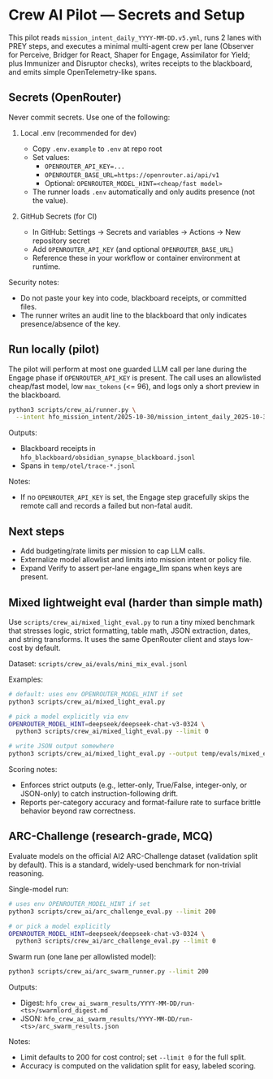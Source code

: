 # Crew AI Pilot — Secrets and Setup

This pilot reads `mission_intent_daily_YYYY-MM-DD.v5.yml`, runs 2 lanes with PREY steps, and executes a minimal multi-agent crew per lane (Observer for Perceive, Bridger for React, Shaper for Engage, Assimilator for Yield; plus Immunizer and Disruptor checks), writes receipts to the blackboard, and emits simple OpenTelemetry-like spans.

## Secrets (OpenRouter)

Never commit secrets. Use one of the following:

1) Local .env (recommended for dev)
   - Copy `.env.example` to `.env` at repo root
   - Set values:
     - `OPENROUTER_API_KEY=...`
     - `OPENROUTER_BASE_URL=https://openrouter.ai/api/v1`
     - Optional: `OPENROUTER_MODEL_HINT=<cheap/fast model>`
   - The runner loads `.env` automatically and only audits presence (not the value).

2) GitHub Secrets (for CI)
   - In GitHub: Settings → Secrets and variables → Actions → New repository secret
   - Add `OPENROUTER_API_KEY` (and optional `OPENROUTER_BASE_URL`)
   - Reference these in your workflow or container environment at runtime.

Security notes:
- Do not paste your key into code, blackboard receipts, or committed files.
- The runner writes an audit line to the blackboard that only indicates presence/absence of the key.

## Run locally (pilot)

The pilot will perform at most one guarded LLM call per lane during the Engage phase if `OPENROUTER_API_KEY` is present. The call uses an allowlisted cheap/fast model, low `max_tokens` (<= 96), and logs only a short preview in the blackboard.

```bash
python3 scripts/crew_ai/runner.py \
  --intent hfo_mission_intent/2025-10-30/mission_intent_daily_2025-10-30.v5.yml
```

Outputs:
- Blackboard receipts in `hfo_blackboard/obsidian_synapse_blackboard.jsonl`
- Spans in `temp/otel/trace-*.jsonl`

Notes:
- If no `OPENROUTER_API_KEY` is set, the Engage step gracefully skips the remote call and records a failed but non-fatal audit.

## Next steps
- Add budgeting/rate limits per mission to cap LLM calls.
- Externalize model allowlist and limits into mission intent or policy file.
- Expand Verify to assert per-lane engage_llm spans when keys are present.

## Mixed lightweight eval (harder than simple math)

Use `scripts/crew_ai/mixed_light_eval.py` to run a tiny mixed benchmark that stresses logic, strict formatting, table math, JSON extraction, dates, and string transforms. It uses the same OpenRouter client and stays low-cost by default.

Dataset: `scripts/crew_ai/evals/mini_mix_eval.jsonl`

Examples:

```bash
# default: uses env OPENROUTER_MODEL_HINT if set
python3 scripts/crew_ai/mixed_light_eval.py

# pick a model explicitly via env
OPENROUTER_MODEL_HINT=deepseek/deepseek-chat-v3-0324 \
  python3 scripts/crew_ai/mixed_light_eval.py --limit 0

# write JSON output somewhere
python3 scripts/crew_ai/mixed_light_eval.py --output temp/evals/mixed_eval_results.json
```

Scoring notes:
- Enforces strict outputs (e.g., letter-only, True/False, integer-only, or JSON-only) to catch instruction-following drift.
- Reports per-category accuracy and format-failure rate to surface brittle behavior beyond raw correctness.

## ARC-Challenge (research-grade, MCQ)

Evaluate models on the official AI2 ARC-Challenge dataset (validation split by default). This is a standard, widely-used benchmark for non-trivial reasoning.

Single-model run:
```bash
# uses env OPENROUTER_MODEL_HINT if set
python3 scripts/crew_ai/arc_challenge_eval.py --limit 200

# or pick a model explicitly
OPENROUTER_MODEL_HINT=deepseek/deepseek-chat-v3-0324 \
  python3 scripts/crew_ai/arc_challenge_eval.py --limit 0
```

Swarm run (one lane per allowlisted model):
```bash
python3 scripts/crew_ai/arc_swarm_runner.py --limit 200
```

Outputs:
- Digest: `hfo_crew_ai_swarm_results/YYYY-MM-DD/run-<ts>/swarmlord_digest.md`
- JSON: `hfo_crew_ai_swarm_results/YYYY-MM-DD/run-<ts>/arc_swarm_results.json`

Notes:
- Limit defaults to 200 for cost control; set `--limit 0` for the full split.
- Accuracy is computed on the validation split for easy, labeled scoring.
